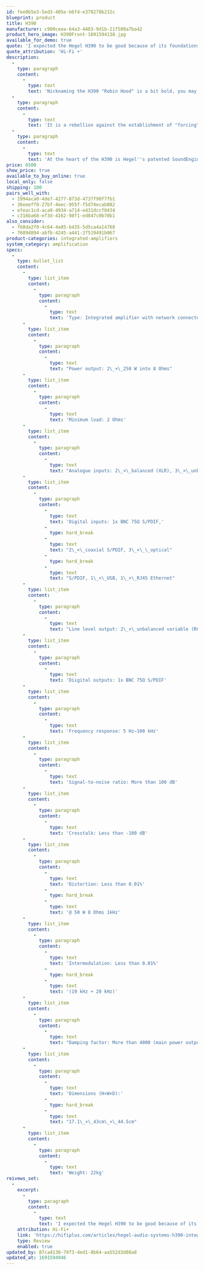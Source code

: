 ```yaml
---
id: fee0b5e3-5ed3-405e-b6f4-e378278b232c
blueprint: product
title: H390
manufacturer: c980ceea-64a3-4483-9d1b-21f580a7ba42
product_hero_image: H390Front-1691594138.jpg
available_for_demo: true
quote: 'I expected the Hegel H390 to be good because of its foundations, but I didn’t expect it to be this good. This has to be one of the best integrated amplifiers money can buy at the moment, and its only really bettered by its bigger brother, unless you spend truly epic amounts of money. Wow!'
quote_attribution: 'Hi-Fi +'
description:
  -
    type: paragraph
    content:
      -
        type: text
        text: 'Nicknaming the H390 "Robin Hood" is a bit bold, you may think. After all, it isn''t pocket money and we are not giving it away to the poor. But it is a rebellion against the established. It is a rebellion because it offers extraordinary resolution and musical quality, typically found only in the most esoteric products, but at a reasonable price.'
  -
    type: paragraph
    content:
      -
        type: text
        text: 'It is a rebellion against the establishment of "forcing" consumers into a user interface defined by the amplifier/streamer manufacturer. The H390 is very much at the tip of the spear in Hegel''s pursuit of making mainstream sources sound their very best. Meaning the H390 is not just for the Audiophile. It is a product for the entire family to enjoy.'
  -
    type: paragraph
    content:
      -
        type: text
        text: 'At the heart of the H390 is Hegel''s patented SoundEngine 2 amplifier section. The SoundEngine 2, in many ways, works like a noise canceling headphone. A computer inside will sample what comes into the amplifier and compares it to what comes out. The computer subtracts the difference (distortion) and then add it into the music but in reverse phase. The result being that, without any time delay, the SoundEngine cancels out almost all errors made by the amplifier. Leaving you with the most musical and natural sound you ever have experienced.'
price: 6500
show_price: true
available_to_buy_online: true
local_only: false
shipping: 100
pairs_well_with:
  - 1994aca0-4de7-4277-873d-4737f90f7fb1
  - 36eeeff0-27bf-4eec-955f-f5d74ecab882
  - efeac1cd-aca9-4934-a714-e431dccf0434
  - c316ba68-ef3d-4162-98f1-ed847c0b70b1
also_consider:
  - f68da2f0-4c64-4a85-b435-5d5ca4a14768
  - 7689d894-abfb-4245-a441-2f519491b067
product-categories: integrated-amplifiers
system_category: amplification
specs:
  -
    type: bullet_list
    content:
      -
        type: list_item
        content:
          -
            type: paragraph
            content:
              -
                type: text
                text: 'Type: Integrated amplifier with network connected DAC'
      -
        type: list_item
        content:
          -
            type: paragraph
            content:
              -
                type: text
                text: "Power output: 2\_×\_250 W into 8 Ohms"
      -
        type: list_item
        content:
          -
            type: paragraph
            content:
              -
                type: text
                text: 'Minimum load: 2 Ohms'
      -
        type: list_item
        content:
          -
            type: paragraph
            content:
              -
                type: text
                text: "Analogue inputs: 2\_×\_balanced (XLR), 3\_×\_unbalanced (RCA)"
      -
        type: list_item
        content:
          -
            type: paragraph
            content:
              -
                type: text
                text: 'Digital inputs: 1x BNC 75Ω S/PDIF,'
              -
                type: hard_break
              -
                type: text
                text: "2\_×\_coaxial S/PDIF, 3\_×\_\_optical"
              -
                type: hard_break
              -
                type: text
                text: "S/PDIF, 1\_×\_USB, 1\_×\_RJ45 Ethernet"
      -
        type: list_item
        content:
          -
            type: paragraph
            content:
              -
                type: text
                text: "Line level output: 2\_×\_unbalanced variable (RCA)"
      -
        type: list_item
        content:
          -
            type: paragraph
            content:
              -
                type: text
                text: 'Diigital outputs: 1x BNC 75Ω S/PDIF'
      -
        type: list_item
        content:
          -
            type: paragraph
            content:
              -
                type: text
                text: 'Frequency response: 5 Hz–100 kHz'
      -
        type: list_item
        content:
          -
            type: paragraph
            content:
              -
                type: text
                text: 'Signal-to-noise ratio: More than 100 dB'
      -
        type: list_item
        content:
          -
            type: paragraph
            content:
              -
                type: text
                text: 'Crosstalk: Less than -100 dB'
      -
        type: list_item
        content:
          -
            type: paragraph
            content:
              -
                type: text
                text: 'Distortion: Less than 0.01%'
              -
                type: hard_break
              -
                type: text
                text: '@ 50 W 8 Ohms 1kHz'
      -
        type: list_item
        content:
          -
            type: paragraph
            content:
              -
                type: text
                text: 'Intermodulation: Less than 0.01%'
              -
                type: hard_break
              -
                type: text
                text: '(19 kHz + 20 kHz)'
      -
        type: list_item
        content:
          -
            type: paragraph
            content:
              -
                type: text
                text: "Damping factor: More than 4000 (main power output\_stage)"
      -
        type: list_item
        content:
          -
            type: paragraph
            content:
              -
                type: text
                text: 'Dimensions (H×W×D):'
              -
                type: hard_break
              -
                type: text
                text: "17.1\_×\_43cm\_×\_44.5cm"
      -
        type: list_item
        content:
          -
            type: paragraph
            content:
              -
                type: text
                text: 'Weight: 22kg'
reivews_set:
  -
    excerpt:
      -
        type: paragraph
        content:
          -
            type: text
            text: 'I expected the Hegel H390 to be good because of its foundations, but I didn’t expect it to be this good. This has to be one of the best integrated amplifiers money can buy at the moment, and its only really bettered by its bigger brother, unless you spend truly epic amounts of money. Wow!'
    attribution: Hi-Fi+
    link: 'https://hifiplus.com/articles/hegel-audio-systems-h390-integrated-amplifier/'
    type: Review
    enabled: true
updated_by: 87ca4130-78f3-4ed1-8b64-aa552d3d08a8
updated_at: 1691594946
---
```

